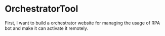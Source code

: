 # OrchestratorTool
First, I want to build a orchestrator website for managing the usage of RPA bot and make it can activate it remotely.
